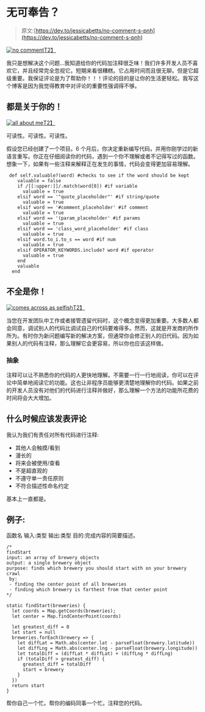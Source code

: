 # 无可奉告？

> 原文:[https://dev.to/jessicabetts/no-comment-s-pnh](https://dev.to/jessicabetts/no-comment-s-pnh)

[![no comment](../Images/fed5c35f96737f0e827b84cee4a028cc.png)T2】](https://i.giphy.com/media/1iuHoo38f5o1n7vvbs/giphy.gif)

我只是想解决这个问题…我知道给你的代码加注释很乏味！我们许多开发人员不喜欢它，并且经常完全忽视它。短期来看很糟糕。它占用时间而且很无聊。但是它超级重要。我保证评论是为了帮助你！！！评论的目的是让你的生活更轻松。我写这个博客是因为我觉得教育中对评论的重要性强调得不够。

## [](#its-all-about-you)都是关于你的！

[![all about me](../Images/5b6b13f2e79bf3cf3abfe8d51132a30d.png)T2】](https://i.giphy.com/media/7dWcOP3IMbgXLrFm8K/giphy.gif)

可读性。可读性。可读性。

假设您已经创建了一个项目。6 个月后，你决定重新编写代码，并用你刚学过的新语言重写。你正在仔细阅读你的代码，遇到一个你不理解或者不记得写过的函数。想象一下，如果有一些注释来解释正在发生的事情，代码会变得更加容易理解。

```
 def self.valuable?(word) #checks to see if the word should be kept
    valuable = false
    if /[[:upper:]]/.match(word[0]) #if variable
      valuable = true
    elsif word == '"quote_placeholder"' #if string/quote
      valuable = true
    elsif word == '#comment_placeholder' #if comment
      valuable = true
    elsif word == '(param_placeholder' #if params
      valuable = true
    elsif word == 'class_word_placeholder' #if class
      valuable = true
    elsif word.to_i.to_s == word #if num
      valuable = true
    elsif OPERATOR_KEYWORDS.include? word #if operator
      valuable = true
    end
    valuable
  end 
```

## [](#its-not-all-about-you)不全是你！

[![comes across as selfish](../Images/8f967016cd00990fec9255081154ac93.png)T2】](https://i.giphy.com/media/lw40GmL1z9l5f88B2R/giphy.gif)

当您在开发团队中工作或者接管遗留代码时，这个概念变得更加重要。大多数人都会同意，调试别人的代码比调试自己的代码要难得多。然而，这就是开发商的所作所为。有时你为新问题编写新的解决方案，但通常你会修正别人的旧代码。因为如果别人的代码有注释，那么理解它会更容易，所以你也应该这样做。

### [](#abstraction)抽象

注释可以让不熟悉你的代码的人更快地理解。不需要一行一行地阅读，你可以在评论中简单地阅读它的功能。这也让非程序员能够更清楚地理解你的代码。如果之前的开发人员没有对他们的代码进行注释并做好，那么理解一个方法的功能所花费的时间将会大大增加。

## [](#when-should-you-comment)什么时候应该发表评论

我认为我们有责任对所有代码进行注释:

*   其他人会触摸/看到
*   漫长的
*   将来会被使用/查看
*   不是超直观的
*   不遵守单一责任原则
*   不符合描述性命名约定

基本上一直都是。

## [](#examples)例子:

函数名
输入:类型
输出:类型
目的:完成内容的简要描述。

```
/*
findStart
input: an array of brewery objects
output: a single brewery object
purpose: finds which brewery you should start with on your brewery crawl
 by:
 - finding the center point of all breweries
 - finding which brewery is farthest from that center point
*/

static findStart(breweries) {
  let coords = Map.getCoords(breweries);
  let center = Map.findCenterPoint(coords)

  let greatest_diff = 0
  let start = null
  breweries.forEach(brewery => {
    let diffLat = Math.abs(center.lat - parseFloat(brewery.latitude))
    let diffLng = Math.abs(center.lng - parseFloat(brewery.longitude))
    let totalDiff = (diffLat * diffLat) + (diffLng * diffLng)
    if (totalDiff > greatest_diff) {
      greatest_diff = totalDiff
      start = brewery
    }
  })
  return start
} 
```

帮你自己一个忙。帮你的编码同事一个忙。注释您的代码。